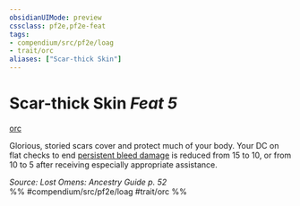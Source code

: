 ```yaml
---
obsidianUIMode: preview
cssclass: pf2e,pf2e-feat
tags:
- compendium/src/pf2e/loag
- trait/orc
aliases: ["Scar-thick Skin"]
---
```

# Scar-thick Skin  *Feat 5*  
[orc](orc.md "Orc Ancestry & Heritage Trait")  


Glorious, storied scars cover and protect much of your body. Your DC on flat checks to end [persistent bleed damage](conditions.md#Persistent%20Damage) is reduced from 15 to 10, or from 10 to 5 after receiving especially appropriate assistance.

*Source: Lost Omens: Ancestry Guide p. 52*  
%% #compendium/src/pf2e/loag #trait/orc %%